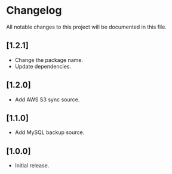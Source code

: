 # Changelog

All notable changes to this project will be documented in this file.

## [1.2.1]

- Change the package name.
- Update dependencies.

## [1.2.0]

- Add AWS S3 sync source.

## [1.1.0]

- Add MySQL backup source.

## [1.0.0]

- Initial release.
